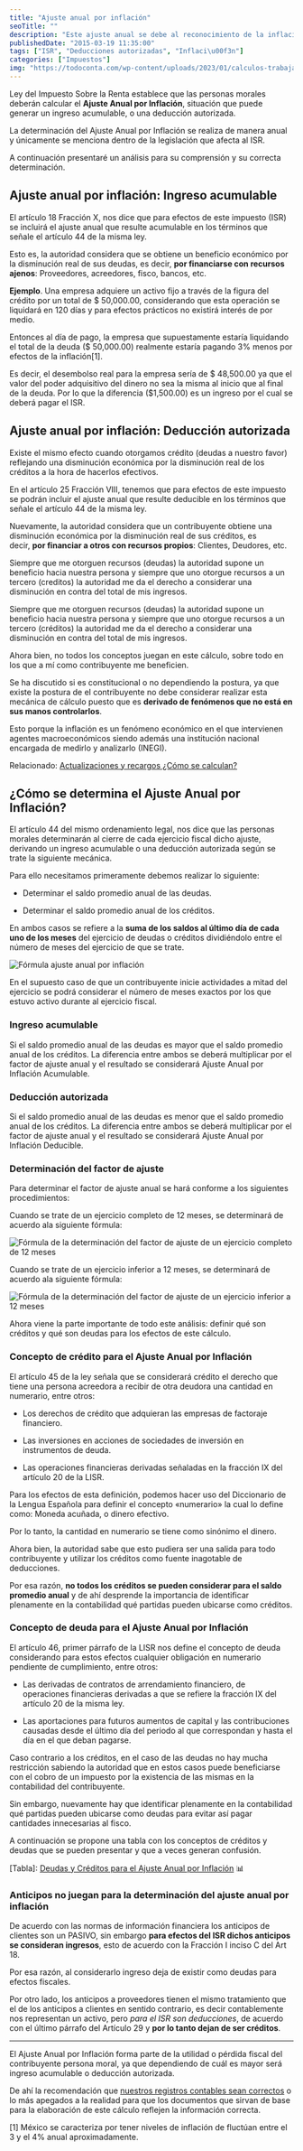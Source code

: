 ```yaml
---
title: "Ajuste anual por inflación"
seoTitle: ""
description: "Este ajuste anual se debe al reconocimiento de la inflación ocurrida en el país, que afecta directamente los créditos y deudas de la empresa."
publishedDate: "2015-03-19 11:35:00"
tags: ["ISR", "Deducciones autorizadas", "Inflaci\u00f3n"]
categories: ["Impuestos"]
img: "https://todoconta.com/wp-content/uploads/2023/01/calculos-trabajando-finanzas-contadores-analisis.jpeg"
---
```



Ley del Impuesto Sobre la Renta establece que las personas morales deberán calcular el **Ajuste Anual por Inflación**, situación que puede generar un ingreso acumulable, o una deducción autorizada.




La determinación del Ajuste Anual por Inflación se realiza de manera anual y únicamente se menciona dentro de la legislación que afecta al ISR.




A continuación presentaré un análisis para su comprensión y su correcta determinación.




Ajuste anual por inflación: Ingreso acumulable
----------------------------------------------




El artículo 18 Fracción X, nos dice que para efectos de este impuesto (ISR) se incluirá el ajuste anual que resulte acumulable en los términos que señale el artículo 44 de la misma ley.




Esto es, la autoridad considera que se obtiene un beneficio económico por la disminución real de sus deudas, es decir, **por financiarse con recursos ajenos**: Proveedores, acreedores, fisco, bancos, etc.




**Ejemplo**. Una empresa adquiere un activo fijo a través de la figura del crédito por un total de $ 50,000\.00, considerando que esta operación se liquidará en 120 días y para efectos prácticos no existirá interés de por medio.




Entonces al día de pago, la empresa que supuestamente estaría liquidando el total de la deuda ($ 50,000\.00\) realmente estaría pagando 3% menos por efectos de la inflación\[1].




Es decir, el desembolso real para la empresa sería de $ 48,500\.00 ya que el valor del poder adquisitivo del dinero no sea la misma al inicio que al final de la deuda. Por lo que la diferencia ($1,500\.00\) es un ingreso por el cual se deberá pagar el ISR.




Ajuste anual por inflación: Deducción autorizada
------------------------------------------------




Existe el mismo efecto cuando otorgamos crédito (deudas a nuestro favor) reflejando una disminución económica por la disminución real de los créditos a la hora de hacerlos efectivos.




En el artículo 25 Fracción VIII, tenemos que para efectos de este impuesto se podrán incluir el ajuste anual que resulte deducible en los términos que señale el artículo 44 de la misma ley.




Nuevamente, la autoridad considera que un contribuyente obtiene una disminución económica por la disminución real de sus créditos, es decir, **por financiar a otros con recursos propios**: Clientes, Deudores, etc.




Siempre que me otorguen recursos (deudas) la autoridad supone un beneficio hacia nuestra persona y siempre que uno otorgue recursos a un tercero (creditos) la autoridad me da el derecho a considerar una disminución en contra del total de mis ingresos.




Siempre que me otorguen recursos (deudas) la autoridad supone un beneficio hacia nuestra persona y siempre que uno otorgue recursos a un tercero (créditos) la autoridad me da el derecho a considerar una disminución en contra del total de mis ingresos.




Ahora bien, no todos los conceptos juegan en este cálculo, sobre todo en los que a mí como contribuyente me beneficien.




Se ha discutido si es constitucional o no dependiendo la postura, ya que existe la postura de el contribuyente no debe considerar realizar esta mecánica de cálculo puesto que es **derivado de fenómenos que no está en sus manos controlarlos**.




Esto porque la inflación es un fenómeno económico en el que intervienen agentes macroeconómicos siendo además una institución nacional encargada de medirlo y analizarlo (INEGI).




Relacionado: [Actualizaciones y recargos ¿Cómo se calculan?](https://sicastro.com/actualizaciones-y-recargos/)




¿Cómo se determina el Ajuste Anual por Inflación?
-------------------------------------------------




El artículo 44 del mismo ordenamiento legal, nos dice que las personas morales determinarán al cierre de cada ejercicio fiscal dicho ajuste, derivando un ingreso acumulable o una deducción autorizada según se trate la siguiente mecánica.




Para ello necesitamos primeramente debemos realizar lo siguiente:




* Determinar el saldo promedio anual de las deudas.

* Determinar el saldo promedio anual de los créditos.




En ambos casos se refiere a la **suma de los saldos al último día de cada uno de los meses** del ejercicio de deudas o créditos dividiéndolo entre el número de meses del ejercicio de que se trate.




![Fórmula ajuste anual por inflación](https://s3-us-west-1.amazonaws.com/todoconta/2021/02/01-ajuste-anual-inflacion.png)


En el supuesto caso de que un contribuyente inicie actividades a mitad del ejercicio se podrá considerar el número de meses exactos por los que estuvo activo durante al ejercicio fiscal.




### Ingreso acumulable




Si el saldo promedio anual de las deudas es mayor que el saldo promedio anual de los créditos. La diferencia entre ambos se deberá multiplicar por el factor de ajuste anual y el resultado se considerará Ajuste Anual por Inflación Acumulable.




### Deducción autorizada




Si el saldo promedio anual de las deudas es menor que el saldo promedio anual de los créditos. La diferencia entre ambos se deberá multiplicar por el factor de ajuste anual y el resultado se considerará Ajuste Anual por Inflación Deducible.




### Determinación del factor de ajuste




Para determinar el factor de ajuste anual se hará conforme a los siguientes procedimientos:




Cuando se trate de un ejercicio completo de 12 meses, se determinará de acuerdo ala siguiente fórmula:




![Fórmula de la determinación del factor de ajuste de un ejercicio completo de 12 meses](https://s3-us-west-1.amazonaws.com/todoconta/2021/02/02-ajuste-anual-inflacion.png)


Cuando se trate de un ejercicio inferior a 12 meses, se determinará de acuerdo ala siguiente fórmula:




![Fórmula de la determinación del factor de ajuste de un ejercicio inferior a 12 meses](https://s3-us-west-1.amazonaws.com/todoconta/2021/02/03-ajuste-anual-inflacion.png)


Ahora viene la parte importante de todo este análisis: definir qué son créditos y qué son deudas para los efectos de este cálculo.




### Concepto de crédito para el Ajuste Anual por Inflación




El artículo 45 de la ley señala que se considerará crédito el derecho que tiene una persona acreedora a recibir de otra deudora una cantidad en numerario, entre otros:




* Los derechos de crédito que adquieran las empresas de factoraje financiero.

* Las inversiones en acciones de sociedades de inversión en instrumentos de deuda.

* Las operaciones financieras derivadas señaladas en la fracción IX del artículo 20 de la LISR.




Para los efectos de esta definición, podemos hacer uso del Diccionario de la Lengua Española para definir el concepto «numerario» la cual lo define como: Moneda acuñada, o dinero efectivo.




Por lo tanto, la cantidad en numerario se tiene como sinónimo el dinero.




Ahora bien, la autoridad sabe que esto pudiera ser una salida para todo contribuyente y utilizar los créditos como fuente inagotable de deducciones.




Por esa razón, **no todos los créditos se pueden considerar para el saldo promedio anual** y de ahí desprende la importancia de identificar plenamente en la contabilidad qué partidas pueden ubicarse como créditos.




### Concepto de deuda para el Ajuste Anual por Inflación




El artículo 46, primer párrafo de la LISR nos define el concepto de deuda considerando para estos efectos cualquier obligación en numerario pendiente de cumplimiento, entre otros:




* Las derivadas de contratos de arrendamiento financiero, de operaciones financieras derivadas a que se refiere la fracción IX del artículo 20 de la misma ley.

* Las aportaciones para futuros aumentos de capital y las contribuciones causadas desde el último día del periodo al que correspondan y hasta el día en el que deban pagarse.




Caso contrario a los créditos, en el caso de las deudas no hay mucha restricción sabiendo la autoridad que en estos casos puede beneficiarse con el cobro de un impuesto por la existencia de las mismas en la contabilidad del contribuyente.




Sin embargo, nuevamente hay que identificar plenamente en la contabilidad qué partidas pueden ubicarse como deudas para evitar así pagar cantidades innecesarias al fisco.




A continuación se propone una tabla con los conceptos de créditos y deudas que se pueden presentar y que a veces generan confusión.




\[Tabla]: [Deudas y Créditos para el Ajuste Anual por Inflación](https://docs.google.com/spreadsheets/d/1jxtaFAwplSzMluukbOuECcKHrm_diLEIECR-7ASf2sE/edit?usp=sharing) 📊




### Anticipos no juegan para la determinación del ajuste anual por inflación




De acuerdo con las normas de información financiera los anticipos de clientes son un PASIVO, sin embargo **para efectos del ISR dichos anticipos se consideran ingresos**, esto de acuerdo con la Fracción I inciso C del Art 18\.




Por esa razón, al considerarlo ingreso deja de existir como deudas para efectos fiscales.




Por otro lado, los anticipos a proveedores tienen el mismo tratamiento que el de los anticipos a clientes en sentido contrario, es decir contablemente nos representan un activo, pero *para el ISR son deducciones*, de acuerdo con el último párrafo del Artículo 29 y **por lo tanto dejan de ser créditos**.






---




El Ajuste Anual por Inflación forma parte de la utilidad o pérdida fiscal del contribuyente persona moral, ya que dependiendo de cuál es mayor será ingreso acumulable o deducción autorizada.




De ahí la recomendación que [nuestros registros contables sean correctos](https://sicastro.com/depuracion-cuentas-informes-contables/) o lo más apegados a la realidad para que los documentos que sirvan de base para la elaboración de este cálculo reflejen la información correcta.




\[1] México se caracteriza por tener niveles de inflación de fluctúan entre el 3 y el 4% anual aproximadamente.



